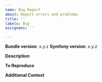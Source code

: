 ```yaml
---
name: Bug Report
about: Report errors and problems
title: ''
labels: Bug
assignees: ''

---
```


<!--
Please check the troubleshooting guide first: https://github.com/scheb/2fa/blob/master/doc/troubleshooting.md
-->

**Bundle version**: x.y.z
**Symfony version**: x.y.z

**Description**
<!-- A clear and concise description of what the bug is. Please provide the content of your security.yaml. -->

**To Reproduce**
<!--
Steps to reproduce the behavior:
1. Go to '...'
2. Click on '....'
3. Scroll down to '....'
4. See error
-->

**Additional Context**
<!-- Optional: Any other context to help understanding the problem: your bundle and security configuration, log messages, screenshots, etc. -->
